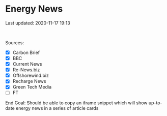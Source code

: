 # Energy News

Last updated: 2020-11-17 19:13

<br>

Sources:

- [x] Carbon Brief
- [x] BBC
- [x] Current News
- [x] Re-News.biz
- [x] Offshorewind.biz
- [x] Recharge News
- [x] Green Tech Media
- [ ] FT

End Goal: Should be able to copy an iframe snippet which will show up-to-date energy news in a series of article cards
